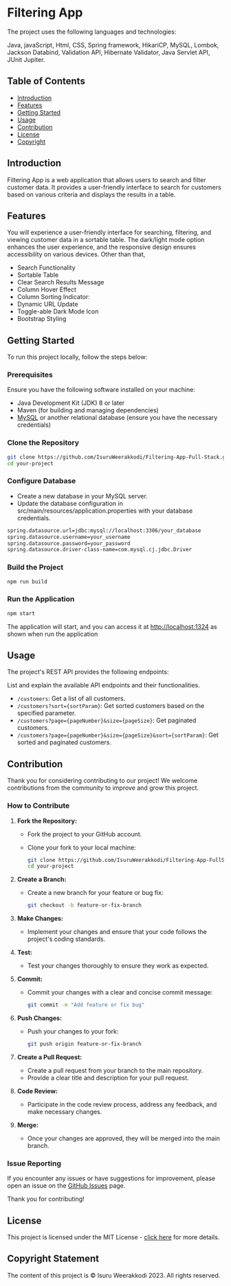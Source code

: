 # Filtering App
The project uses the following languages and technologies:

Java, javaScript, Html, CSS, Spring framework, HikariCP, MySQL, Lombok, Jackson Databind, Validation API, Hibernate Validator, Java Servlet API, JUnit Jupiter.


## Table of Contents
- [Introduction](#introduction)
- [Features](#features)
- [Getting Started](#getting-started)
- [Usage](#usage)
- [Contribution](#contribution)
- [License](#license)
- [Copyright](#copyright-statement)

## Introduction

Filtering App is a web application that allows users to search and filter customer data. It provides a user-friendly interface to search for customers based on various criteria and displays the results in a table.

## Features

You will experience a user-friendly interface for searching, filtering, and viewing customer data in a sortable table. The dark/light mode option enhances the user experience, and the responsive design ensures accessibility on various devices.
Other than that,

- Search Functionality
- Sortable Table
- Clear Search Results Message
- Column Hover Effect
- Column Sorting Indicator:
- Dynamic URL Update
- Toggle-able Dark Mode Icon
- Bootstrap Styling


## Getting Started

To run this project locally, follow the steps below:

### Prerequisites

Ensure you have the following software installed on your machine:

- Java Development Kit (JDK) 8 or later
- Maven (for building and managing dependencies)
- [MySQL](https://www.mysql.com/) or another relational database (ensure you have the necessary credentials)

### Clone the Repository

```bash
git clone https://github.com/IsuruWeerakkodi/Filtering-App-Full-Stack.git
cd your-project
```
### Configure Database
- Create a new database in your MySQL server.
- Update the database configuration in src/main/resources/application.properties with your database credentials.

```bash
spring.datasource.url=jdbc:mysql://localhost:3306/your_database
spring.datasource.username=your_username
spring.datasource.password=your_password
spring.datasource.driver-class-name=com.mysql.cj.jdbc.Driver
```
### Build the Project
```bash
npm run build
```
### Run the Application
```bash
npm start
```
The application will start, and you can access it at [http://localhost:1324](http://localhost:1234) as shown when run the application

## Usage
The project's REST API provides the following endpoints:

List and explain the available API endpoints and their functionalities.

- `/customers`: Get a list of all customers.
- `/customers?sort={sortParam}`: Get sorted customers based on the specified parameter.
- `/customers?page={pageNumber}&size={pageSize}`: Get paginated customers.
- `/customers?page={pageNumber}&size={pageSize}&sort={sortParam}`: Get sorted and paginated customers.

## Contribution

Thank you for considering contributing to our project! We welcome contributions from the community to improve and grow this project.

### How to Contribute

1. **Fork the Repository:**
   - Fork the project to your GitHub account.
   - Clone your fork to your local machine:

     ```bash
     git clone https://github.com/IsuruWeerakkodi/Filtering-App-FullStack.git
     cd your-project
     ```

2. **Create a Branch:**
   - Create a new branch for your feature or bug fix:

     ```bash
     git checkout -b feature-or-fix-branch
     ```

3. **Make Changes:**
   - Implement your changes and ensure that your code follows the project's coding standards.

4. **Test:**
   - Test your changes thoroughly to ensure they work as expected.

5. **Commit:**
   - Commit your changes with a clear and concise commit message:

     ```bash
     git commit -m "Add feature or fix bug"
     ```

6. **Push Changes:**
   - Push your changes to your fork:

     ```bash
     git push origin feature-or-fix-branch
     ```

7. **Create a Pull Request:**
   - Create a pull request from your branch to the main repository.
   - Provide a clear title and description for your pull request.

8. **Code Review:**
   - Participate in the code review process, address any feedback, and make necessary changes.

9. **Merge:**
   - Once your changes are approved, they will be merged into the main branch.

### Issue Reporting

If you encounter any issues or have suggestions for improvement, please open an issue on the [GitHub Issues](https://github.com/your-username/your-project/issues) page.

Thank you for contributing!

## License

This project is licensed under the MIT License - [click here](LICENSE.txt) for more details.

## Copyright Statement

The content of this project is © Isuru Weerakkodi 2023.
All rights reserved.



